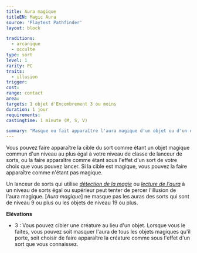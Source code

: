 ```yaml
---
title: Aura magique
titleEN: Magic Aura
source: 'Playtest Pathfinder'
layout: block

traditions:
  - arcanique
  - occulte
type: sort
level: 1
rarity: PC
traits:
  - illusion
trigger: 
cost: 
range: contact
area: 
targets: 1 objet d'Encombrement 3 ou moins
duration: 1 jour
requirements: 
castingtime: 1 minute (M, S, V)

summary: "Masque ou fait apparaître l'aura magique d'un objet ou d'un effet."
---
```

Vous pouvez faire apparaître la cible du sort comme étant un objet magique commun d'un niveau au plus égal à votre niveau de classe de lanceur de sorts, ou la faire apparaître comme étant sous l'effet d'un sort de votre choix que vous pouvez lancer. Si la cible est magique, vous pouvez la faire apparaître comme n'étant pas magique.

Un lanceur de sorts qui utilise [*détection de la magie*](/sorts/détection-de-la-magie.html) ou [*lecture de l'aura*](/sorts/lecture-de-l'aura.html) à un niveau de sorts égal ou supérieur peut tenter de percer l'illusion de l'aura magique. [*Aura magique*] ne masque pas les auras des sorts qui sont de niveau 9 ou plus ou les objets de niveau 19 ou plus.

**Elévations**
* 3 : Vous pouvez cibler une créature au lieu d'un objet. Lorsque vous le faites, vous pouvez soit masquer l'aura de tous les objets magiques qu'il porte, soit choisir de faire apparaître la créature comme sous l'effet d'un sort que vous connaissez.
